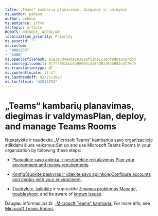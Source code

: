 ```yaml
---
title: „Teams“ kambarių planavimas, diegimas ir valdymas
ms.author: pebaum
author: pebaum
ms.audience: ITPro
ms.topic: article
ROBOTS: NOINDEX, NOFOLLOW
localization_priority: Priority
ms.assetid: ''
ms.custom:
- "9002255"
- "4366"
ms.openlocfilehash: a3e3a3d4a9de183826f51be1c10cf9d0ac687cbd
ms.sourcegitcommit: 4f7ff981bbb3a98663cd164d0a10bb082cdf7ec9
ms.translationtype: HT
ms.contentlocale: lt-LT
ms.lasthandoff: 03/25/2020
ms.locfileid: "42946753"
---
```

# <a name="plan-deploy-and-manage-teams-rooms"></a><span data-ttu-id="8d52f-102">„Teams“ kambarių planavimas, diegimas ir valdymas</span><span class="sxs-lookup"><span data-stu-id="8d52f-102">Plan, deploy, and manage Teams Rooms</span></span>

<span data-ttu-id="8d52f-103">Nustatykite ir naudokite „Microsoft Teams“ kambarius savo organizacijoje atlikdami šiuos veiksmus:</span><span class="sxs-lookup"><span data-stu-id="8d52f-103">Set up and use Microsoft Teams Rooms in your organization by following these steps:</span></span> 

- <span data-ttu-id="8d52f-104">[Planuokite savo aplinką ir peržiūrėkite reikalavimus](https://docs.microsoft.com/microsoftteams/rooms/rooms-plan).</span><span class="sxs-lookup"><span data-stu-id="8d52f-104">[Plan your environment and review requirements](https://docs.microsoft.com/microsoftteams/rooms/rooms-plan).</span></span>

- <span data-ttu-id="8d52f-105">[Konfigūruokite paskyras ir įdiekite savo aplinkoje](https://docs.microsoft.com/microsoftteams/rooms/rooms-deploy).</span><span class="sxs-lookup"><span data-stu-id="8d52f-105">[Configure accounts and deploy with your environment](https://docs.microsoft.com/microsoftteams/rooms/rooms-deploy).</span></span>

- <span data-ttu-id="8d52f-106">[Tvarkykite, šalinkite](https://docs.microsoft.com/microsoftteams/rooms/rooms-manage#troubleshooting) ir supraskite [žinomas problemas](https://docs.microsoft.com/microsoftteams/rooms/known-issues).</span><span class="sxs-lookup"><span data-stu-id="8d52f-106">[Manage, troubleshoot](https://docs.microsoft.com/microsoftteams/rooms/rooms-manage#troubleshooting), and be aware of [known issues](https://docs.microsoft.com/microsoftteams/rooms/known-issues).</span></span> 

<span data-ttu-id="8d52f-107">Daugiau informacijos žr. [„Microsoft Teams“ kambariai](https://docs.microsoft.com/microsoftteams/rooms/).</span><span class="sxs-lookup"><span data-stu-id="8d52f-107">For more info, see [Microsoft Teams Rooms](https://docs.microsoft.com/microsoftteams/rooms/).</span></span>
